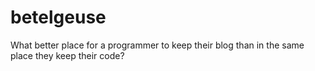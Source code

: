 # betelgeuse

What better place for a programmer to keep their blog than in the same place they keep their code?